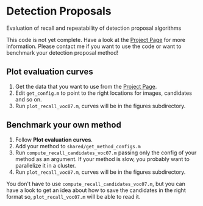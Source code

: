Detection Proposals
===================

Evaluation of recall and repeatability of detection proposal algorithms

This code is not yet complete. Have a look at the [Project Page](http://www.mpi-inf.mpg.de/departments/computer-vision-and-multimodal-computing/research/object-recognition-and-scene-understanding/how-good-are-detection-proposals-really/) for more information. Please contact me if you want to use the code or want to benchmark your detection proposal method!


Plot evaluation curves
----------------------

1. Get the data that you want to use from the [Project Page](http://www.mpi-inf.mpg.de/departments/computer-vision-and-multimodal-computing/research/object-recognition-and-scene-understanding/how-good-are-detection-proposals-really/).
2. Edit `get_config.m` to point to the right locations for images, candidates and so on.
3. Run `plot_recall_voc07.m`, curves will be in the figures subdirectory.


Benchmark your own method
-------------------------

1. Follow **Plot evaluation curves**.
2. Add your method to `shared/get_method_configs.m`
3. Run `compute_recall_candidates_voc07.m` passing only the config of your method as an argument. If your method is slow, you probably want to parallelize it in a cluster.
4. Run `plot_recall_voc07.m`, curves will be in the figures subdirectory.

You don't have to use `compute_recall_candidates_voc07.m`, but you can have a look to get an idea about how to save the candidates in the right format so, `plot_recall_voc07.m` will be able to read it.

